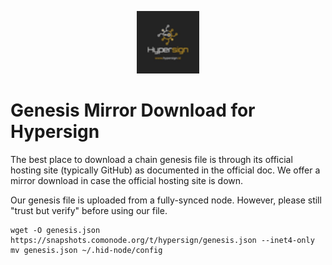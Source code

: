 <p align="center">
  <img height="100" height="auto" src="https://raw.githubusercontent.com/comonode/Install/main/logos/hypersign.png">
</p>


# Genesis Mirror Download for Hypersign

The best place to download a chain genesis file is through its official hosting site (typically GitHub) as documented in the official doc. We offer a mirror download in case the official hosting site is down.

Our genesis file is uploaded from a fully-synced node. However, please still "trust but verify" before using our file.
```
wget -O genesis.json https://snapshots.comonode.org/t/hypersign/genesis.json --inet4-only
mv genesis.json ~/.hid-node/config
```

